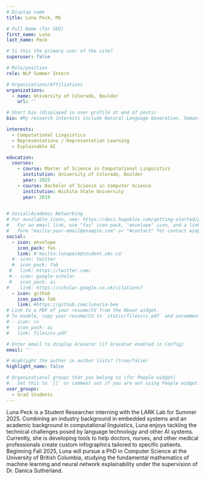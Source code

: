 ```yaml
---
# Display name
title: Luna Peck, MS

# Full Name (for SEO)
first_name: Luna 
last_name: Peck

# Is this the primary user of the site?
superuser: false

# Role/position
role: NLP Summer Intern

# Organizations/Affiliations
organizations:
  - name: University of Colorado, Boulder
    url: ''

# Short bio (displayed in user profile at end of posts)
bio: #My research interests include Natural Language Generation, Semantic Representation, Summarization Evaluation, Graph-based NLP, and AI applications in medicine and education. 

interests:
  - Computational Linguistics
  - Representations / Representation Learning
  - Explainable AI

education:
  courses:
    - course: Master of Science in Computational Linguistics
      institution: University of Colorado, Boulder
      year: 2025
    - course: Bachelor of Science in Computer Science
      institution: Wichita State University
      year: 2019
      

# Social/Academic Networking
# For available icons, see: https://docs.hugoblox.com/getting-started/page-builder/#icons
#   For an email link, use "fas" icon pack, "envelope" icon, and a link in the
#   form "mailto:your-email@example.com" or "#contact" for contact widget.
social:
  - icon: envelope
    icon_pack: fas
    link: #'mailto:lunapeck@student.ubc.ca'
  #- icon: twitter
  #  icon_pack: fab
 #   link: https://twitter.com/
 # - icon: google-scholar
 #   icon_pack: ai
#    link: https://scholar.google.co.uk/citations?
  - icon: github
    icon_pack: fab
    link: #https://github.com/lunaria-bee
# Link to a PDF of your resume/CV from the About widget.
# To enable, copy your resume/CV to `static/files/cv.pdf` and uncomment the lines below.
# - icon: cv
#   icon_pack: ai
#   link: files/cv.pdf

# Enter email to display Gravatar (if Gravatar enabled in Config)
email: ''

# Highlight the author in author lists? (true/false)
highlight_name: false

# Organizational groups that you belong to (for People widget)
#   Set this to `[]` or comment out if you are not using People widget.
user_groups:
  - Grad Students
---
```


Luna Peck is a Student Researcher interning with the LARK Lab for Summer 2025. Combining an industry background in embedded systems and an academic background in computational linguistics, Luna enjoys tackling the technical challenges posed by language technology and other AI systems. Currently, she is developing tools to help doctors, nurses, and other medical professionals create custom infographics tailored to specific patients. Beginning Fall 2025, Luna will pursue a PhD in Computer Science at the University of British Columbia, studying the fundamental mathematics of machine learning and neural network explainability under the supervision of Dr. Danica Sutherland.
